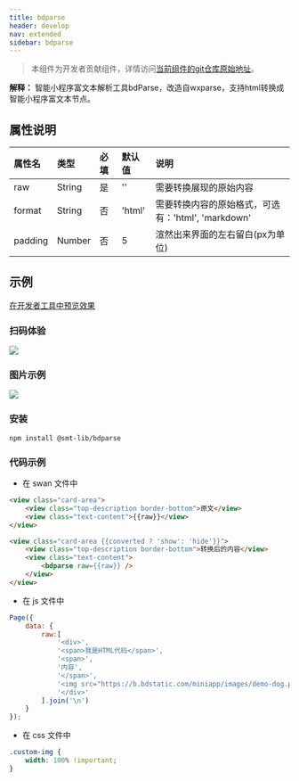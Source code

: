 ```yaml
---
title: bdparse
header: develop
nav: extended
sidebar: bdparse
---
```


> 本组件为开发者贡献组件，详情访问<a href="https://gitee.com/sootou/bdparse">当前组件的git仓库原始地址</a>。

**解释：** 智能小程序富文本解析工具bdParse，改造自wxparse，支持html转换成智能小程序富文本节点。


##  属性说明

|属性名 | 类型 | 必填 | 默认值 |说明 |
|:---|:---|:---|:---|:---|
|raw|String |是|''|需要转换展现的原始内容|
|format|String |否|'html'|需要转换内容的原始格式，可选有：'html', 'markdown'|
|padding|Number|否|5|渲然出来界面的左右留白(px为单位)|

## 示例

<a href="swanide://fragment/80138c592c5052fe0e8938c27c501fce1580812312899" title="在开发者工具中预览效
果" target="_self">在开发者工具中预览效果</a>

### 扫码体验

<img src="https://b.bdstatic.com/miniapp/assets/images/doc_demo/code-4-bdparse.png"  class="demo-qrcode-image" />

### 图片示例

<div class="m-doc-custom-examples">
    <div class="m-doc-custom-examples-correct">
        <img src="https://b.bdstatic.com/searchbox/icms/searchbox/img/swan-demo-bdparser-smsize.png" />
    </div> 
</div>

### 安装

```
npm install @smt-lib/bdparse
```

###  代码示例

* 在 swan 文件中

```html
<view class="card-area">
    <view class="top-description border-bottom">原文</view>
    <view class="text-content">{{raw}}</view>
</view>

<view class="card-area {{converted ? 'show': 'hide'}}">
    <view class="top-description border-bottom">转换后的内容</view>
    <view class="text-content">
        <bdparse raw={{raw}} />
    </view>
</view>
```


* 在 js 文件中

```javascript
Page({
    data: {
        raw:[
            '<div>',
            '<span>我是HTML代码</span>',
            '<span>',
            '内容',
            '</span>',
            '<img src="https://b.bdstatic.com/miniapp/images/demo-dog.png" class="custom-img" />',
            '</div>'
        ].join('\n')
    }
});
```


* 在 css 文件中

```css
.custom-img {
    width: 100% !important;
}
```
